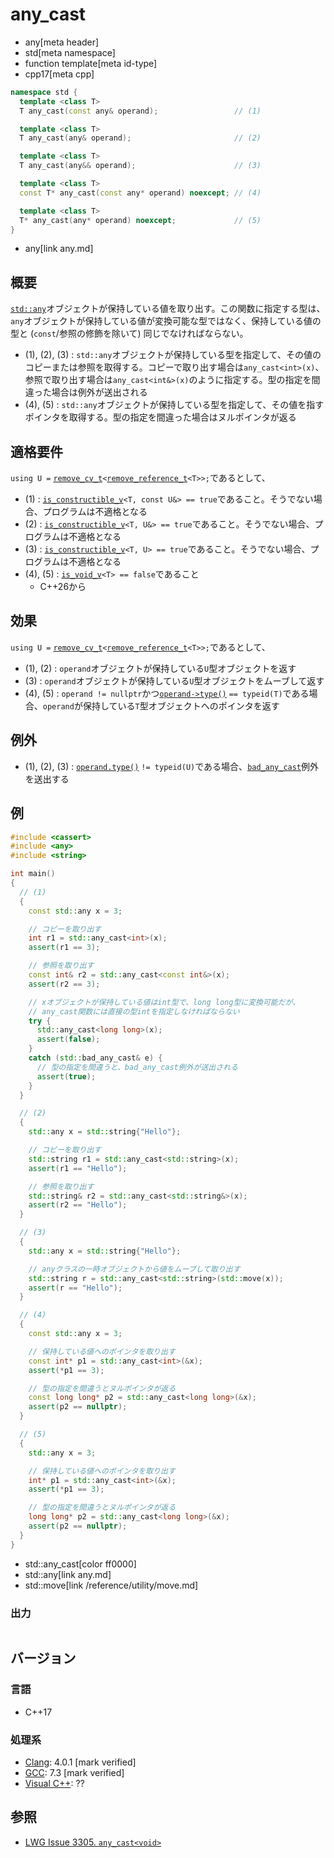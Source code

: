 # any_cast
* any[meta header]
* std[meta namespace]
* function template[meta id-type]
* cpp17[meta cpp]

```cpp
namespace std {
  template <class T>
  T any_cast(const any& operand);                 // (1)

  template <class T>
  T any_cast(any& operand);                       // (2)

  template <class T>
  T any_cast(any&& operand);                      // (3)

  template <class T>
  const T* any_cast(const any* operand) noexcept; // (4)

  template <class T>
  T* any_cast(any* operand) noexcept;             // (5)
}
```
* any[link any.md]

## 概要
[`std::any`](any.md)オブジェクトが保持している値を取り出す。この関数に指定する型は、`any`オブジェクトが保持している値が変換可能な型ではなく、保持している値の型と (`const`/参照の修飾を除いて) 同じでなければならない。

- (1), (2), (3) : `std::any`オブジェクトが保持している型を指定して、その値のコピーまたは参照を取得する。コピーで取り出す場合は`any_cast<int>(x)`、参照で取り出す場合は`any_cast<int&>(x)`のように指定する。型の指定を間違った場合は例外が送出される
- (4), (5) : `std::any`オブジェクトが保持している型を指定して、その値を指すポインタを取得する。型の指定を間違った場合はヌルポインタが返る


## 適格要件
`using U =` [`remove_cv_t`](/reference/type_traits/remove_cv.md)`<`[`remove_reference_t`](/reference/type_traits/remove_reference.md)`<T>>;`であるとして、

- (1) : [`is_constructible_v`](/reference/type_traits/is_constructible.md)`<T, const U&> == true`であること。そうでない場合、プログラムは不適格となる
- (2) : [`is_constructible_v`](/reference/type_traits/is_constructible.md)`<T, U&> == true`であること。そうでない場合、プログラムは不適格となる
- (3) : [`is_constructible_v`](/reference/type_traits/is_constructible.md)`<T, U> == true`であること。そうでない場合、プログラムは不適格となる
- (4), (5) : [`is_void_v`](/reference/type_traits/is_void.md)`<T> == false`であること
    - C++26から

## 効果
`using U =` [`remove_cv_t`](/reference/type_traits/remove_cv.md)`<`[`remove_reference_t`](/reference/type_traits/remove_reference.md)`<T>>;`であるとして、

- (1), (2) : `operand`オブジェクトが保持している`U`型オブジェクトを返す
- (3) : `operand`オブジェクトが保持している`U`型オブジェクトをムーブして返す
- (4), (5) : `operand != nullptr`かつ[`operand->type()`](any/type.md) `== typeid(T)`である場合、`operand`が保持している`T`型オブジェクトへのポインタを返す


## 例外
- (1), (2), (3) : [`operand.type()`](any/type.md) `!= typeid(U)`である場合、[`bad_any_cast`](bad_any_cast.md)例外を送出する


## 例
```cpp example
#include <cassert>
#include <any>
#include <string>

int main()
{
  // (1)
  {
    const std::any x = 3;

    // コピーを取り出す
    int r1 = std::any_cast<int>(x);
    assert(r1 == 3);

    // 参照を取り出す
    const int& r2 = std::any_cast<const int&>(x);
    assert(r2 == 3);

    // xオブジェクトが保持している値はint型で、long long型に変換可能だが、
    // any_cast関数には直接の型intを指定しなければならない
    try {
      std::any_cast<long long>(x);
      assert(false);
    }
    catch (std::bad_any_cast& e) {
      // 型の指定を間違うと、bad_any_cast例外が送出される
      assert(true);
    }
  }

  // (2)
  {
    std::any x = std::string{"Hello"};

    // コピーを取り出す
    std::string r1 = std::any_cast<std::string>(x);
    assert(r1 == "Hello");

    // 参照を取り出す
    std::string& r2 = std::any_cast<std::string&>(x);
    assert(r2 == "Hello");
  }

  // (3)
  {
    std::any x = std::string{"Hello"};

    // anyクラスの一時オブジェクトから値をムーブして取り出す
    std::string r = std::any_cast<std::string>(std::move(x));
    assert(r == "Hello");
  }

  // (4)
  {
    const std::any x = 3;

    // 保持している値へのポインタを取り出す
    const int* p1 = std::any_cast<int>(&x);
    assert(*p1 == 3);

    // 型の指定を間違うとヌルポインタが返る
    const long long* p2 = std::any_cast<long long>(&x);
    assert(p2 == nullptr);
  }

  // (5)
  {
    std::any x = 3;

    // 保持している値へのポインタを取り出す
    int* p1 = std::any_cast<int>(&x);
    assert(*p1 == 3);

    // 型の指定を間違うとヌルポインタが返る
    long long* p2 = std::any_cast<long long>(&x);
    assert(p2 == nullptr);
  }
}
```
* std::any_cast[color ff0000]
* std::any[link any.md]
* std::move[link /reference/utility/move.md]

### 出力
```
```

## バージョン
### 言語
- C++17

### 処理系
- [Clang](/implementation.md#clang): 4.0.1 [mark verified]
- [GCC](/implementation.md#gcc): 7.3 [mark verified]
- [Visual C++](/implementation.md#visual_cpp): ??

## 参照

- [LWG Issue 3305. `any_cast<void>`](https://cplusplus.github.io/LWG/issue3305)
